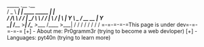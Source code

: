 
   _____         .__                         .__     
  /  _  \   _____|  |__   ____ _____    _____|  |__  
 /  /_\  \ /  ___/  |  \_/ ___\\__  \  /  ___/  |  \ 
/    |    \\___ \|   Y  \  \___ / __ \_\___ \|   Y  \
\____|__  /____  >___|  /\___  >____  /____  >___|  /
        \/     \/     \/     \/     \/     \/     \/ 
=-=-=-=-=This page is under dev=-=-=-=-=
[+] - About me: Pr0gramm3r (trying to become a web devloper)
[+] - Languages: pyt40n (trying to learn more)
